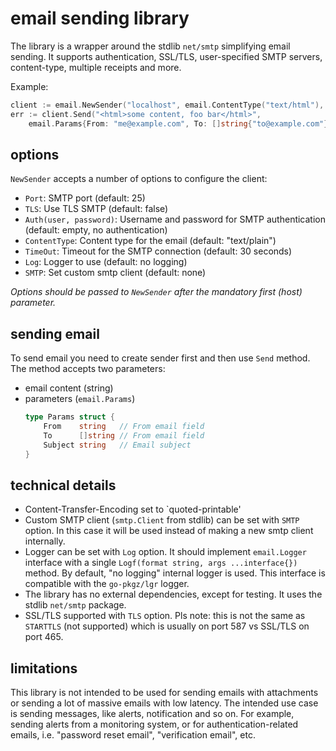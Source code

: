 # email sending library

The library is a wrapper around the stdlib `net/smtp` simplifying email sending. It supports authentication, SSL/TLS, 
user-specified SMTP servers, content-type, multiple receipts and more.
    
Example:

```go
client := email.NewSender("localhost", email.ContentType("text/html"), email.Auth("user", "pass"))
err := client.Send("<html>some content, foo bar</html>", 
	email.Params{From: "me@example.com", To: []string{"to@example.com"}, Subject: "Hello world!"})
```

## options

`NewSender` accepts a number of options to configure the client:

- `Port`: SMTP port (default: 25)
- `TLS`: Use TLS SMTP (default: false)
- `Auth(user, password)`: Username and password for SMTP authentication (default: empty, no authentication)
- `ContentType`: Content type for the email (default: "text/plain")
- `TimeOut`: Timeout for the SMTP connection (default: 30 seconds)
- `Log`: Logger to use (default: no logging)
- `SMTP`: Set custom smtp client (default: none)

_Options should be passed to `NewSender` after the mandatory first (host) parameter._

## sending email

To send email you need to create sender first and then use `Send` method. The method accepts two parameters:

- email content (string)
- parameters (`email.Params`)
    ```go
    type Params struct {
        From    string   // From email field
        To      []string // From email field
        Subject string   // Email subject
    }
    ```

## technical details

- Content-Transfer-Encoding set to `quoted-printable'
- Custom SMTP client (`smtp.Client` from stdlib) can be set with `SMTP` option. In this case it will be used instead of making a new smtp client internally.
- Logger can be set with `Log` option. It should implement `email.Logger` interface with a single `Logf(format string, args ...interface{})` method. By default, "no logging" internal logger is used. This interface is compatible with the `go-pkgz/lgr` logger.
- The library has no external dependencies, except for testing. It uses the stdlib `net/smtp` package.
- SSL/TLS supported with `TLS` option. Pls note: this is not the same as `STARTTLS` (not supported) which is usually on port 587 vs SSL/TLS on port 465.

## limitations

This library is not intended to be used for sending emails with attachments or sending a lot of massive emails with low latency. 
The intended use case is sending messages, like alerts, notification and so on. For example, sending alerts from a monitoring
system, or for authentication-related emails, i.e.  "password reset email", "verification email", etc.
